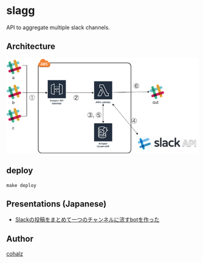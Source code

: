 # slagg
API to aggregate multiple slack channels.

## Architecture

![Overview](./docs/images/overview.png "Overview of Architecture")

## deploy

`make deploy`

## Presentations (Japanese)

- [Slackの投稿をまとめて一つのチャンネルに流すbotを作った](https://core.cohalz.co/entry/2018/12/31/154837)

## Author

[cohalz](https://github.com/cohalz)